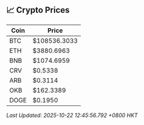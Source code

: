 ## 📈 Crypto Prices

| Coin | Price |
| ---- | ----- |
| BTC | $108536.3033 |
| ETH | $3880.6963 |
| BNB | $1074.6959 |
| CRV | $0.5338 |
| ARB | $0.3114 |
| OKB | $162.3389 |
| DOGE | $0.1950 |

_Last Updated: 2025-10-22 12:45:56.792 +0800 HKT_